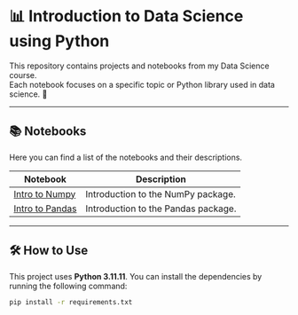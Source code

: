 # 📊 Introduction to Data Science using Python

This repository contains projects and notebooks from my Data Science course.  
Each notebook focuses on a specific topic or Python library used in data science. 🚀

---

## 📚 Notebooks

Here you can find a list of the notebooks and their descriptions.

| Notebook | Description |
|----------|-------------|
| [Intro to Numpy](notebooks/Lesson%20II%20-%20Numpy%20Intro.ipynb) | Introduction to the NumPy package. |
| [Intro to Pandas](notebooks/intro_to_pandas%20.ipynb) | Introduction to the Pandas package. |

---

## 🛠️ How to Use

This project uses **Python 3.11.11**. 
You can install the dependencies by running the following command:

```bash
pip install -r requirements.txt